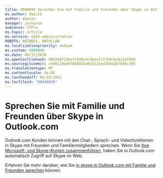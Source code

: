 ```yaml
---
title: 8000049 Sprechen Sie mit Familie und Freunden über Skype in Outlook.com
ms.author: daeite
author: daeite
manager: jackiesm
audience: ITPro
ms.topic: article
ms.service: o365-administration
ROBOTS: NOINDEX, NOFOLLOW
ms.localizationpriority: medium
ms.custom: 8000049
ms.date: 04/21/2020
ms.openlocfilehash: 9602b8f226e7c818c4c9beafc1759cbc612ef0b8
ms.sourcegitcommit: c4e8c29a94f840816a023131ea7b4a2bf876c305
ms.translationtype: MT
ms.contentlocale: de-DE
ms.lasthandoff: 06/29/2022
ms.locfileid: "66416650"
---
```

# <a name="talk-to-family-and-friends-on-skype-in-outlookcom"></a>Sprechen Sie mit Familie und Freunden über Skype in Outlook.com

Outlook.com Kunden können mit den Chat-, Sprach- und Videofunktionen in Skype mit Freunden und Familienmitgliedern sprechen. Wenn Sie [Ihre Microsoft- und Skype-Konten zusammenführen](https://go.microsoft.com/fwlink/p/?linkid=2001101&amp;clcid=0x409), haben Sie in Outlook.com automatisch Zugriff auf Skype im Web.
  
Erfahren Sie mehr darüber, wie Sie [in skype in Outlook.com mit Familie und Freunden sprechen](https://go.microsoft.com/fwlink/p/?linkid=2001407&amp;clcid=0x409) können.
  

